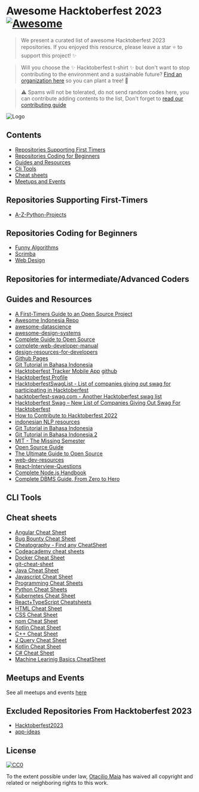# Awesome Hacktoberfest 2023 [![Awesome](https://cdn.rawgit.com/sindresorhus/awesome/d7305f38d29fed78fa85652e3a63e154dd8e8829/media/badge.svg)](https://github.com/sindresorhus/awesome)

> We present a curated list of awesome Hacktoberfest 2023 repositories. If you enjoyed this resource, please leave a star :star: to support this project! :sparkles:

> Will you choose the ✨ Hacktoberfest t-shirt ✨ but don't want to stop contributing to the environment and a sustainable future? [Find an organization here](https://github.com/OtacilioN/awesome-hacktoberfest-plant-a-tree) so you can plant a tree! 🌱

> :warning: Spams will not be tolerated, do not send random codes here, you can contribute adding contents to the list, Don't forget to [read our contributing guide](CONTRIBUTING.md)

![Logo](https://hacktoberfest.com/_next/static/media/logo-hacktoberfest--horizontal.ebc5fdc8.svg)

## Contents

- [Repositories Supporting First Timers](#repositories-supporting-first-timers)
- [Repositories Coding for Beginners](#repositories-coding-for-beginners)
- [Guides and Resources](#guides-and-resources)
- [Cli Tools](#cli-tools)
- [Cheat sheets](#cheat-sheets)
- [Meetups and Events](#meetups-and-events)

## Repositories Supporting First-Timers

- [A-Z-Python-Projects](https://github.com/Techiral/A-Z-Python-Projects)

## Repositories Coding for Beginners

- [Funny Algorithms](https://github.com/ReciHub/FunnyAlgorithms)
- [Scrimba](https://scrimba.com)
- [Web Design](https://github.com/Nikhil-2002/development_Hactoberfest23.git)


## Repositories for intermediate/Advanced Coders

## Guides and Resources

- [A First-Timers Guide to an Open Source Project](https://auth0.com/blog/a-first-timers-guide-to-an-open-source-project/)
- [Awesome Indonesia Repo](https://github.com/GitIndonesia/awesome-indonesia-repo)
- [awesome-datascience](https://github.com/academic/awesome-datascience)
- [awesome-design-systems](https://github.com/alexpate/awesome-design-systems)
- [Complete Guide to Open Source](https://www.youtube.com/watch?v=yzeVMecydCE)
- [complete-web-developer-manual](https://github.com/zero-to-mastery/complete-web-developer-manual)
- [design-resources-for-developers](https://github.com/bradtraversy/design-resources-for-developers)
- [Github Pages](https://pages.github.com/)
- [Git Tutorial in Bahasa Indonesia](https://github.com/endymuhardin/belajarGit)
- [Hacktoberfest Tracker Mobile App](https://play.google.com/store/apps/details?id=com.hacktoberfesttrackerapp) [github](https://github.com/KeyboardNinjas/hacktoberfest-mobileapp)
- [Hacktoberfest Profile](https://hacktoberfest.com/profile/)
- [HacktoberfestSwagList - List of companies giving out swag for participating in Hacktoberfest](https://hacktoberfestswaglist.com/)
- [hacktoberfest-swag.com - Another Hacktoberfest swag list](https://github.com/benbarth/hacktoberfest-swag)
- [Hacktoberfest Swag – New List of Companies Giving Out Swag For Hacktoberfest](https://hacktoberfest-swag.com/)
- [How to Contribute to Hacktoberfest 2022](https://opensource.com/article/22/10/how-to-contribute-hacktoberfest)
- [indonesian NLP resources](https://github.com/kirralabs/indonesian-NLP-resources)
- [Git Tutorial in Bahasa Indonesia](https://github.com/endymuhardin/belajarGit)
- [Git Tutorial in Bahasa Indonesia 2](https://github.com/petanikode/belajar-git)
- [MIT - The Missing Semester](https://missing.csail.mit.edu/)
- [Open Source Guide](https://opensource.guide/)
- [The Ultimate Guide to Open Source](https://www.freecodecamp.org/news/the-ultimate-guide-to-open-source/)
- [web-dev-resources](https://github.com/chryz-hub/web-dev-resources)
- [React-Interview-Questions](https://github.com/sudheerj/reactjs-interview-questions)
- [Complete Node.js Handbook](https://drive.google.com/file/d/1qJNsYowJ70N47lNH3nCujO3xUH-vsQ69/view?usp=sharing)
- [Complete DBMS Guide, From Zero to Hero](https://github.com/donnemartin/system-design-primer)

## CLI Tools

## Cheat sheets

- [Angular Cheat Sheet](https://angular.io/guide/cheatsheet)
- [Bug Bounty Cheat Sheet](https://kathan19.gitbook.io/howtohunt/)
- [Cheatography - Find any CheatSheet](https://cheatography.com/)
- [Codeacademy cheat sheets](https://www.codecademy.com/resources/cheatsheets/all)
- [Docker Cheat Sheet](https://github.com/wsargent/docker-cheat-sheet)
- [git-cheat-sheet](https://education.github.com/git-cheat-sheet-education.pdf)
- [Java Cheat Sheet](https://www.edureka.co/blog/cheatsheets/java-cheat-sheet/)
- [Javascript Cheat Sheet](http://www.cheat-sheets.org/sites/javascript.su/)
- [Programming Cheat Sheets](https://cheatography.com/tag/programming/)
- [Python Cheat Sheets](https://www.pythoncheatsheet.org/)
- [Kubernetes Cheat Sheet](https://github.com/dennyzhang/cheatsheet-kubernetes-A4)
- [React+TypeScript Cheatsheets](https://github.com/typescript-cheatsheets/react)
- [HTML Cheat Sheet](https://htmlcheatsheet.com/)
- [CSS Cheat Sheet](https://htmlcheatsheet.com/css/)
- [npm Cheat Sheet](https://media.jfrog.com/wp-content/uploads/2021/08/23165237/JFrog_NPM_CheatSheet_V4.pdf)
- [Kotlin Cheat Sheet](https://kt.academy/Kotlin_Cheat_Sheet.pdf)
- [C++ Cheat Sheet ](https://drive.google.com/file/d/1Q_I6H8qBTTIFMHEPbbpKVrg_E5N6cFtg/view)
- [J Query Cheat Sheet ](https://cheatography.com/i3quest/cheat-sheets/jquery/)
- [Kotlin Cheat Sheet ](https://www.codecademy.com/learn/learn-kotlin/modules/learn-kotlin-introduction-to-kotlin/cheatsheet)
- [C# Cheat Sheet](https://hackr.io/blog/c-sharp-cheat-sheet)
- [Machine Learinig Basics CheatSheet](https://www.codecademy.com/learn/machine-learning/modules/dspath-linear-regression/cheatsheet)


## Meetups and Events

See all meetups and events [here](https://hacktoberfest.digitalocean.com/events)

## Excluded Repositories From Hacktoberfest 2023

- [Hacktoberfest2023](https://github.com/ossamamehmood/Hacktoberfest2023)
- [app-ideas](https://github.com/florinpop17/app-ideas)


## License

[![CC0](http://mirrors.creativecommons.org/presskit/buttons/88x31/svg/cc-zero.svg)](http://creativecommons.org/publicdomain/zero/1.0)

To the extent possible under law, [Otacilio Maia](https://github.com/OtacilioN) has waived all copyright and related or neighboring rights to this work.
